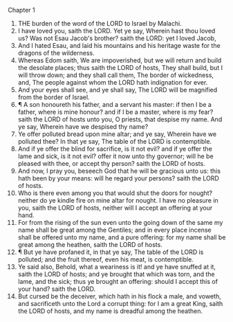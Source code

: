 

Chapter 1

1. THE burden of the word of the LORD to Israel by Malachi.
2. I have loved you, saith the LORD.  Yet ye say, Wherein hast thou loved us?  Was not Esau Jacob's brother?  saith the LORD: yet I loved Jacob,
3. And I hated Esau, and laid his mountains and his heritage waste for the dragons of the wilderness.
4. Whereas Edom saith, We are impoverished, but we will return and build the desolate places; thus saith the LORD of hosts, They shall build, but I will throw down; and they shall call them, The border of wickedness, and, The people against whom the LORD hath indignation for ever.
5. And your eyes shall see, and ye shall say, The LORD will be magnified from the border of Israel.
6. ¶ A son honoureth his father, and a servant his master: if then I be a father, where is mine honour?  and if I be a master, where is my fear?  saith the LORD of hosts unto you, O priests, that despise my name.  And ye say, Wherein have we despised thy name?
7. Ye offer polluted bread upon mine altar; and ye say, Wherein have we polluted thee?  In that ye say, The table of the LORD is contemptible.
8. And if ye offer the blind for sacrifice, is it not evil?  and if ye offer the lame and sick, is it not evil?  offer it now unto thy governor; will he be pleased with thee, or accept thy person?  saith the LORD of hosts.
9. And now, I pray you, beseech God that he will be gracious unto us: this hath been by your means: will he regard your persons?  saith the LORD of hosts.
10. Who is there even among you that would shut the doors for nought?  neither do ye kindle fire on mine altar for nought.  I have no pleasure in you, saith the LORD of hosts, neither will I accept an offering at your hand.
11. For from the rising of the sun even unto the going down of the same my name shall be great among the Gentiles; and in every place incense shall be offered unto my name, and a pure offering: for my name shall be great among the heathen, saith the LORD of hosts.
12. ¶ But ye have profaned it, in that ye say, The table of the LORD is polluted; and the fruit thereof, even his meat, is contemptible.
13. Ye said also, Behold, what a weariness is it!  and ye have snuffed at it, saith the LORD of hosts; and ye brought that which was torn, and the lame, and the sick; thus ye brought an offering: should I accept this of your hand?  saith the LORD.
14. But cursed be the deceiver, which hath in his flock a male, and voweth, and sacrificeth unto the Lord a corrupt thing: for I am a great King, saith the LORD of hosts, and my name is dreadful among the heathen.
